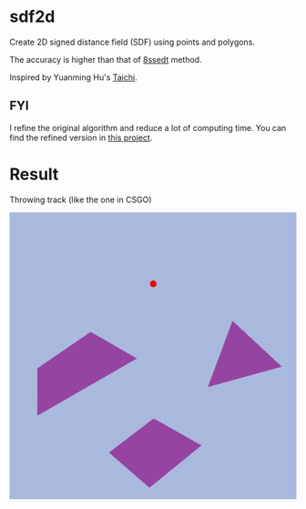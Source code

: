 # sdf2d
Create 2D signed distance field (SDF) using points and polygons.

The accuracy is higher than that of [8ssedt](https://github.com/Lisapple/8SSEDT) method.

Inspired by Yuanming Hu's [Taichi](https://github.com/yuanming-hu/taichi).

## FYI
I refine the original algorithm and reduce a lot of computing time.
You can find the refined version in [this project](https://github.com/iamyoukou/sdf2dWithMPM2D).

# Result
Throwing track (like the one in CSGO)

![result](csgo_throwing_track.gif)
